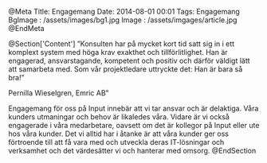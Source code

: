 @Meta
Title: Engagemang
Date: 2014-08-01 00:01
Tags: Engagemang
BgImage : /assets/images/bg1.jpg
Image : /assets/imgages/article.jpg
@EndMeta

@Section['Content']
”Konsulten har på mycket kort tid satt sig in i ett komplext system med höga krav exakthet och tillförlitlighet. Han är engagerad, ansvarstagande, kompetent och positiv och därför väldigt lätt att samarbeta med. Som vår projektledare uttryckte det: Han är bara så bra!”
 
Pernilla Wieselgren, Emric AB"

Engagemang
för oss på Input innebär att vi tar ansvar och är delaktiga. Våra kunders utmaningar och behov är likaledes våra. Vidare är vi också engagerade i våra medarbetare, oavsett om det är kollegor på Input eller ute hos våra kunder. Det vi alltid har i åtanke är att våra kunder ger oss förtroende till att få vara med och utveckla deras IT-lösningar och verksamhet och det värdesätter vi och hanterar med omsorg.
@EndSection